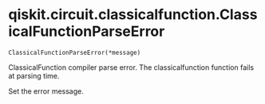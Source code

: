 # qiskit.circuit.classicalfunction.ClassicalFunctionParseError



`ClassicalFunctionParseError(*message)`

ClassicalFunction compiler parse error. The classicalfunction function fails at parsing time.

Set the error message.
